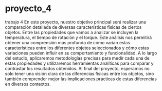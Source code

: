 # proyecto_4
trabajo 4
En este proyecto, nuestro objetivo principal será realizar una comparación detallada de diversas características físicas de ciertos objetos. Entre las propiedades que vamos a analizar se incluyen la temperatura, el tiempo de rotación y el torque. Este análisis nos permitirá obtener una comprensión más profunda de cómo varían estas características entre los diferentes objetos seleccionados y cómo estas variaciones pueden influir en su comportamiento y funcionalidad. A lo largo del estudio, aplicaremos metodologías precisas para medir cada una de estas propiedades y utilizaremos herramientas analíticas para comparar y contrastar los resultados obtenidos. Al final del proyecto, esperamos no solo tener una visión clara de las diferencias físicas entre los objetos, sino también comprender mejor las implicaciones prácticas de estas diferencias en diversos contextos.
